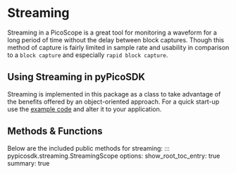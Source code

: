 <!-- Copyright (C) 2025-2025 Pico Technology Ltd. See LICENSE file for terms. -->
# Streaming
Streaming in a PicoScope is a great tool for monitoring a waveform for a long period of time
without the delay between block captures. Though this method of capture is fairly limited in
sample rate and usability in comparison to a `block capture` and especially `rapid block capture`.

## Using Streaming in pyPicoSDK
Streaming is implemented in this package as a class to take advantage of the benefits offered by an object-oriented approach.
For a quick start-up use the [example code](https://github.com/JamesPicoTech/pyPicoSDK/blob/main/examples/streaming) and alter it to your application.

## Methods & Functions
Below are the included public methods for streaming:
::: pypicosdk.streaming.StreamingScope
    options:
        show_root_toc_entry: true
        summary: true